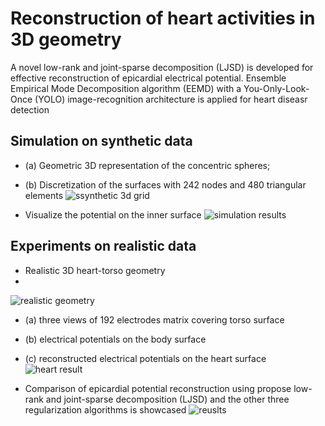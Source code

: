 # Reconstruction of heart activities in 3D geometry

A novel low-rank and joint-sparse decomposition (LJSD) is developed for effective reconstruction of epicardial electrical potential.
Ensemble Empirical Mode Decomposition algorithm (EEMD) with a You-Only-Look-Once (YOLO) image-recognition architecture is applied for heart diseasr detection


## Simulation on synthetic data
- (a) Geometric 3D representation of the concentric spheres; 
- (b) Discretization of the surfaces with 242 nodes and 480 triangular elements
![ssynthetic 3d grid](https://user-images.githubusercontent.com/71365210/189989168-6932687e-7461-403b-a1cf-0fc9a02708cc.jpg)

- Visualize the potential on the inner surface 
![simulation results](https://user-images.githubusercontent.com/71365210/189988480-e6a2f719-5d3b-4317-904f-f59f5ac408d2.jpg)

## Experiments on realistic data
- Realistic 3D heart-torso geometry
- 
![realistic geometry](https://user-images.githubusercontent.com/71365210/189990123-14b2da7e-f553-45d0-9080-057f3ee7b4c2.jpg)

- (a) three views of 192 electrodes matrix covering torso surface
- (b) electrical potentials on the body surface
- (c) reconstructed electrical potentials on the heart surface
![heart result](https://user-images.githubusercontent.com/71365210/189990333-2af4748a-f9d5-4ff0-99ca-8c69778926a5.jpg)

- Comparison of epicardial potential reconstruction using propose low-rank and joint-sparse decomposition (LJSD) and the other three regularization algorithms is showcased
![reuslts](https://user-images.githubusercontent.com/71365210/189991153-5983f64a-4b90-42d7-85a8-232c8d0f3711.jpg)



